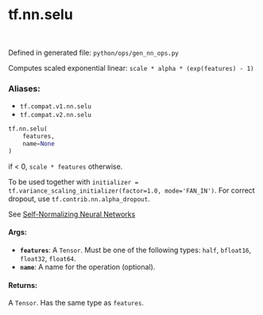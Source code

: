 <div itemscope itemtype="http://developers.google.com/ReferenceObject">
<meta itemprop="name" content="tf.nn.selu" />
<meta itemprop="path" content="Stable" />
</div>

# tf.nn.selu

<!-- Insert buttons -->

<table class="tfo-notebook-buttons tfo-api" align="left">
</table>

Defined in generated file: `python/ops/gen_nn_ops.py`



<!-- Start diff -->
Computes scaled exponential linear: `scale * alpha * (exp(features) - 1)`

### Aliases:

* `tf.compat.v1.nn.selu`
* `tf.compat.v2.nn.selu`


``` python
tf.nn.selu(
    features,
    name=None
)
```



<!-- Placeholder for "Used in" -->

if < 0, `scale * features` otherwise.

To be used together with
`initializer = tf.variance_scaling_initializer(factor=1.0, mode='FAN_IN')`.
For correct dropout, use `tf.contrib.nn.alpha_dropout`.

See [Self-Normalizing Neural Networks](https://arxiv.org/abs/1706.02515)

#### Args:


* <b>`features`</b>: A `Tensor`. Must be one of the following types: `half`, `bfloat16`, `float32`, `float64`.
* <b>`name`</b>: A name for the operation (optional).


#### Returns:

A `Tensor`. Has the same type as `features`.
